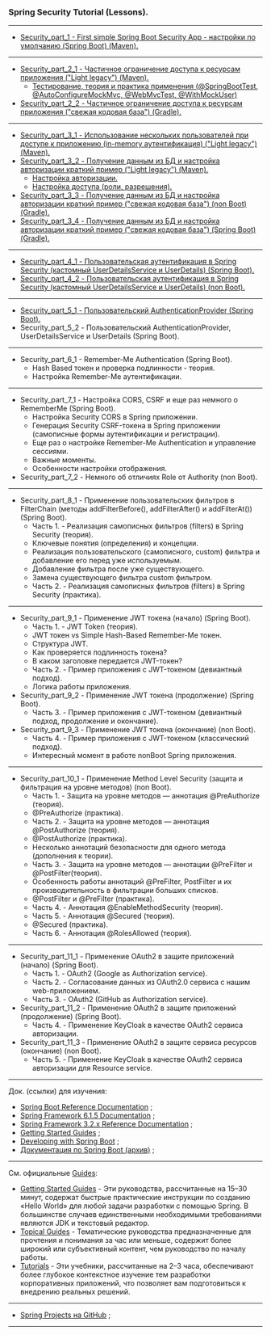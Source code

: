 ### Spring Security Tutorial (Lessons).

________________________________________________________________________________________________________________________

- [Security_part_1 - First simple Spring Boot Security App - настройки по умолчанию (Spring Boot) (Maven).](https://github.com/JcoderPaul/SPRING_SECURITY-Short_Guide/tree/master/Security_part_1)
________________________________________________________________________________________________________________________

- [Security_part_2_1 - Частичное ограничение доступа к ресурсам приложения ("Light legacy") (Maven).](https://github.com/JcoderPaul/SPRING_SECURITY-Short_Guide/tree/master/Security_part_2_1)
  - [Тестирование, теория и практика применения (@SpringBootTest, @AutoConfigureMockMvc, @WebMvcTest, @WithMockUser)](https://github.com/JcoderPaul/SPRING_SECURITY-Short_Guide/tree/master/Security_part_2_1#%D0%BD%D0%B5%D0%BC%D0%BD%D0%BE%D0%B3%D0%BE-%D1%82%D0%B5%D0%BE%D1%80%D0%B8%D0%B8-springboottest-autoconfiguremockmvc-webmvctest-withmockuser)
- [Security_part_2_2 - Частичное ограничение доступа к ресурсам приложения ("свежая кодовая база") (Gradle).](https://github.com/JcoderPaul/SPRING_SECURITY-Short_Guide/tree/master/Security_part_2_2)
________________________________________________________________________________________________________________________

- [Security_part_3_1 - Использование нескольких пользователей при доступе к приложению (in-memory аутентификация) ("Light legacy") (Maven).](https://github.com/JcoderPaul/SPRING_SECURITY-Short_Guide/tree/master/Security_part_3_1)
- [Security_part_3_2 - Получение данным из БД и настройка авторизации краткий пример ("Light legacy") (Maven).](https://github.com/JcoderPaul/SPRING_SECURITY-Short_Guide/tree/master/Security_part_3_2)
  - [Настройка авторизации.](https://github.com/JcoderPaul/SPRING_SECURITY-Short_Guide/blob/master/Security_part_3_2/ReadMe.md#%D0%BD%D0%B0%D1%81%D1%82%D1%80%D0%BE%D0%B9%D0%BA%D0%B0-%D0%B0%D0%B2%D1%82%D0%BE%D1%80%D0%B8%D0%B7%D0%B0%D1%86%D0%B8%D0%B8)
  - [Настройка доступа (роли, разрешения).](https://github.com/JcoderPaul/SPRING_SECURITY-Short_Guide/blob/master/Security_part_3_2/ReadMe.md#%D0%BD%D0%B0%D1%81%D1%82%D1%80%D0%BE%D0%B9%D0%BA%D0%B0-%D0%B4%D0%BE%D1%81%D1%82%D1%83%D0%BF%D0%B0-%D1%80%D0%BE%D0%BB%D0%B8-%D1%80%D0%B0%D0%B7%D1%80%D0%B5%D1%88%D0%B5%D0%BD%D0%B8%D1%8F)
- [Security_part_3_3 - Получение данным из БД и настройка авторизации краткий пример ("свежая кодовая база") (non Boot) (Gradle).](https://github.com/JcoderPaul/SPRING_SECURITY-Short_Guide/tree/master/Security_part_3_3)
- [Security_part_3_4 - Получение данным из БД и настройка авторизации краткий пример ("свежая кодовая база") (Spring Boot) (Gradle).](https://github.com/JcoderPaul/SPRING_SECURITY-Short_Guide/tree/master/Security_part_3_4)
________________________________________________________________________________________________________________________

- [Security_part_4_1 - Пользовательская аутентификация в Spring Security (кастомный UserDetailsService и UserDetails) (Spring Boot).](https://github.com/JcoderPaul/SPRING_SECURITY-Short_Guide/tree/master/Security_part_4_1)
- [Security_part_4_2 - Пользовательская аутентификация в Spring Security (кастомный UserDetailsService и UserDetails) (non Boot).](https://github.com/JcoderPaul/SPRING_SECURITY-Short_Guide/tree/master/Security_part_4_2)
________________________________________________________________________________________________________________________

- [Security_part_5_1 - Пользовательский AuthenticationProvider (Spring Boot).](https://github.com/JcoderPaul/SPRING_SECURITY-Short_Guide/tree/master/Security_part_5_1)
- Security_part_5_2 - Пользовательский AuthenticationProvider, UserDetailsService и UserDetails (Spring Boot).
________________________________________________________________________________________________________________________

- Security_part_6_1 - Remember-Me Authentication (Spring Boot).
  - Hash Based токен и проверка подлинности - теория.
  - Настройка Remember-Me аутентификации.
________________________________________________________________________________________________________________________

- Security_part_7_1 - Настройка CORS, CSRF и еще раз немного о RememberMe (Spring Boot).
  - Настройка Security CORS в Spring приложении.
  - Генерация Security CSRF-токена в Spring приложении (самописные формы аутентификации и регистрации).
  - Еще раз о настройке Remember-Me Authentication и управление сессиями.
  - Важные моменты.
  - Особенности настройки отображения.
- Security_part_7_2 - Немного об отличиях Role от Authority (non Boot).
________________________________________________________________________________________________________________________

- Security_part_8_1 - Применение пользовательских фильтров в FilterChain (методы addFilterBefore(), addFilterAfter() и addFilterAt()) (Spring Boot).
  - Часть 1. - Реализация самописных фильтров (filters) в Spring Security (теория).
  - Ключевые понятия (определения) и концепции.
  - Реализация пользовательского (самописного, custom) фильтра и добавление его перед уже используемым.
  - Добавление фильтра после уже существующего.
  - Замена существующего фильтра custom фильтром.
  - Часть 2. - Реализация самописных фильтров (filters) в Spring Security (практика).
________________________________________________________________________________________________________________________

- Security_part_9_1 - Применение JWT токена (начало) (Spring Boot).
  - Часть 1. - JWT Token (теория).
  - JWT токен vs Simple Hash-Based Remember-Me токен.
  - Структура JWT.
  - Как проверяется подлинность токена?
  - В каком заголовке передается JWT-токен?
  - Часть 2. - Пример приложения с JWT-токеном (девиантный подход).
  - Логика работы приложения.
- Security_part_9_2 - Применение JWT токена (продолжение) (Spring Boot).
  - Часть 3. - Пример приложения с JWT-токеном (девиантный подход, продолжение и окончание). 
- Security_part_9_3 - Применение JWT токена (окончание) (non Boot).
  - Часть 4. - Пример приложения с JWT-токеном (классический подход).
  - Интересный момент в работе nonBoot Spring приложения.
________________________________________________________________________________________________________________________

- Security_part_10_1 - Применение Method Level Security (защита и фильтрация на уровне методов) (non Boot).
  - Часть 1. - Защита на уровне методов — аннотация @PreAuthorize (теория).
  - @PreAuthorize (практика).
  - Часть 2. - Защита на уровне методов — аннотация @PostAuthorize (теория).
  - @PostAuthorize (практика).
  - Несколько аннотаций безопасности для одного метода (дополнения к теории).
  - Часть 3. - Защита на уровне методов — аннотации @PreFilter и @PostFilter(теория).
  - Особенность работы аннотаций @PreFilter, PostFilter и их производительность в фильтрации больших списков.
  - @PostFilter и @PreFilter (практика).
  - Часть 4. - Аннотация @EnableMethodSecurity (теория).
  - Часть 5. - Аннотация @Secured (теория).
  - @Secured (практика).
  - Часть 6. - Аннотация @RolesAllowed (теория).
________________________________________________________________________________________________________________________

- Security_part_11_1 - Применение OAuth2 в защите приложений (начало) (Spring Boot).
  - Часть 1. - OAuth2 (Google as Authorization service).
  - Часть 2. - Согласование данных из OAuth2.0 сервиса с нашим web-приложением.
  - Часть 3. - OAuth2 (GitHub as Authorization service).
- Security_part_11_2 - Применение OAuth2 в защите приложений (продолжение) (Spring Boot).
  - Часть 4. - Применение KeyCloak в качестве OAuth2 сервиса авторизации.
- Security_part_11_3 - Применение OAuth2 в защите сервиса ресурсов (окончание) (non Boot).
  - Часть 5. - Применение KeyCloak в качестве OAuth2 сервиса авторизации для Resource service.
________________________________________________________________________________________________________________________
Док. (ссылки) для изучения:
- [Spring Boot Reference Documentation](https://docs.spring.io/spring-boot/docs/current/reference/htmlsingle/) ;
- [Spring Framework 6.1.5 Documentation](https://spring.io/projects/spring-framework) ;
- [Spring Framework 3.2.x Reference Documentation](https://docs.spring.io/spring-framework/docs/3.2.x/spring-framework-reference/html/index.html) ;
- [Getting Started Guides](https://spring.io/guides) ;
- [Developing with Spring Boot](https://docs.spring.io/spring-boot/docs/current/reference/html/using.html) ;
- [Документация по Spring Boot (архив)](https://docs.spring.io/spring-boot/docs/) ;
________________________________________________________________________________________________________________________
См. официальные [Guides](https://spring.io/guides):
- [Getting Started Guides](https://spring.io/guides) - Эти руководства, рассчитанные на 15–30 минут, содержат быстрые
  практические инструкции по созданию «Hello World» для любой задачи разработки с помощью Spring. В большинстве случаев
  единственными необходимыми требованиями являются JDK и текстовый редактор.
- [Topical Guides](https://spring.io/guides#topicals) - Тематические руководства предназначенные для прочтения и
  понимания за час или меньше, содержит более широкий или субъективный контент, чем руководство по началу работы.
- [Tutorials](https://spring.io/guides#tutorials) - Эти учебники, рассчитанные на 2–3 часа, обеспечивают более глубокое
  контекстное изучение тем разработки корпоративных приложений, что позволяет вам подготовиться к внедрению реальных
  решений.
________________________________________________________________________________________________________________________
- [Spring Projects на GitHub](https://github.com/spring-projects) ;
________________________________________________________________________________________________________________________